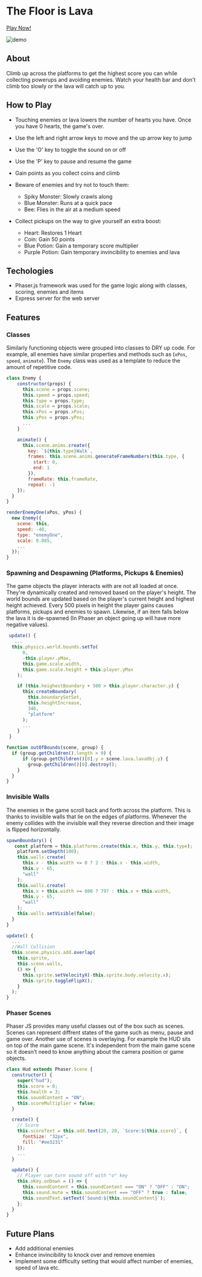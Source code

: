 # The Floor is Lava

[Play Now!](https://immense-citadel-20809.herokuapp.com/)

![demo](/src/assets/gifs/demo.gif)

## About

Climb up across the platforms to get the highest score you can while collecting powerups and avoiding enemies. Watch your health bar
and don't climb too slowly or the lava will catch up to you.

## How to Play

- Touching enemies or lava lowers the number of hearts you have. Once you have 0 hearts, the game's over.
- Use the left and right arrow keys to move and the up arrow key to jump
- Use the 'O' key to toggle the sound on or off
- Use the 'P' key to pause and resume the game
- Gain points as you collect coins and climb

- Beware of enemies and try not to touch them:

  - Spiky Monster: Slowly crawls along
  - Blue Monster: Runs at a quick pace
  - Bee: Flies in the air at a medium speed

- Collect pickups on the way to give yourself an extra boost:
  - Heart: Restores 1 Heart
  - Coin: Gain 50 points
  - Blue Potion: Gain a temporary score multiplier
  - Purple Potion: Gain temporary invincibility to enemies and lava

## Techologies

- Phaser.js framework was used for the game logic along with classes, scoring, enemies and items
- Express server for the web server

## Features

### Classes

Similarly functioning objects were grouped into classes to DRY up code. For example, all enemies have similar properties and methods such as (`xPos`, `speed`, `animate`). The `Enemy` class was used as a template to reduce the amount of repetitive code.

```javascript
class Enemy {
    constructor(props) {
      this.scene = props.scene;
      this.speed = props.speed;
      this.type = props.type;
      this.scale = props.scale;
      this.xPos = props.xPos;
      this.yPos = props.yPos;
      ...
    }

    animate() {
      this.scene.anims.create({
        key: `${this.type}Walk`,
        frames: this.scene.anims.generateFrameNumbers(this.type, {
          start: 0,
          end: 1
        }),
        frameRate: this.frameRate,
        repeat: -1
    });
  }
}

renderEnemyOne(xPos, yPos) {
  new Enemy({
    scene: this,
    speed: -40,
    type: "enemyOne",
    scale: 0.085,
    ...
  });
}
```

### Spawning and Despawning (Platforms, Pickups & Enemies)

The game objects the player interacts with are not all loaded at once. They're dynamically created and removed based on the player's height. The world bounds are updated based on the player's current height and highest height achieved. Every 500 pixels in height the player gains causes platforms, pickups and enemies to spawn. Likewise, if an item falls below the lava it is de-spawned (In Phaser an object going up will have more negative values).

```javascript
 update() {
   ...
  this.physics.world.bounds.setTo(
      0,
      -this.player.yMax,
      this.game.scale.width,
      this.game.scale.height + this.player.yMax
    );

    if (this.heighestBoundary + 500 > this.player.character.y) {
      this.createBoundary(
        this.boundarySetSet,
        this.heightIncrease,
        346,
        "platform"
      );
      ...
    }
 }

function outOfBounds(scene, group) {
  if (group.getChildren().length > 0) {
      if (group.getChildren()[0].y > scene.lava.lavaObj.y) {
        group.getChildren()[0].destroy();
    }
  }
}
```

### Invisible Walls

The enemies in the game scroll back and forth across the platform. This is thanks to invisible walls that lie on the edges of platforms. Whenever the enemy collides with the invisible wall they reverse direction and their image is flipped horizontally.

```javascript
spawnBoundary() {
   const platform = this.platforms.create(this.x, this.y, this.type);
    platform.setDepth(100);
    this.walls.create(
      this.x - this.width <= 0 ? 2 : this.x - this.width,
      this.y - 65,
      "wall"
    );
    this.walls.create(
      this.x + this.width >= 800 ? 797 : this.x + this.width,
      this.y - 65,
      "wall"
    );
    this.walls.setVisible(false);
  }
}

update() {
  ...
  //Wall Collision
  this.scene.physics.add.overlap(
    this.sprite,
    this.scene.walls,
    () => {
      this.sprite.setVelocityX(-this.sprite.body.velocity.x);
      this.sprite.toggleFlipX();
    }
  );
}

```

### Phaser Scenes

Phaser JS provides many useful classes out of the box such as scenes. Scenes can represent diffrent states of the game such as menu, pause and game over. Another use of scenes is overlaying. For example the HUD sits on top of the main game scene. It's independent from the main game scene so it doesn't need to know anything about the camera position or game objects.

```javascript
class Hud extends Phaser.Scene {
  constructor() {
    super("hud");
    this.score = 0;
    this.health = 3;
    this.soundContent = "ON";
    this.scoreMultiplier = false;
  }

  create() {
    // Score
    this.scoreText = this.add.text(20, 20, `Score:${this.score}`, {
      fontSize: "32px",
      fill: "#ee3231"
    });
    ...
  }

  update() {
    // Player can turn sound off with "o" key
    this.oKey.onDown = () => {
      this.soundContent = this.soundContent === "ON" ? "OFF" : "ON";
      this.sound.mute = this.soundContent === "OFF" ? true : false;
      this.soundText.setText(`Sound:${this.soundContent}`);
    };
  }
}

```

## Future Plans

- Add additional enemies
- Enhance invincibility to knock over and remove enemies
- Implement some difficulty setting that would affect number of enemies, speed of lava etc.
